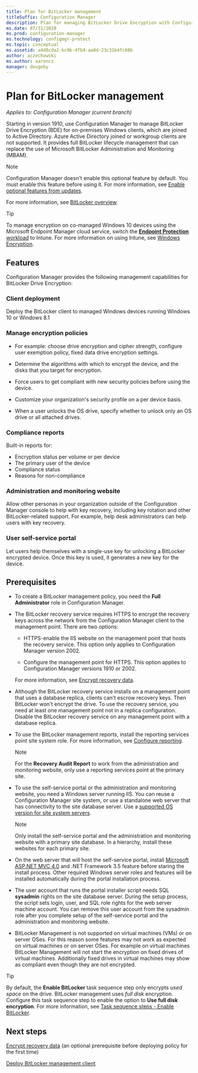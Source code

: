 ```yaml
---
title: Plan for BitLocker management
titleSuffix: Configuration Manager
description: Plan for managing BitLocker Drive Encryption with Configuration Manager
ms.date: 07/31/2020
ms.prod: configuration-manager
ms.technology: configmgr-protect
ms.topic: conceptual
ms.assetid: a4d8cda2-bc9b-4fb4-aa0d-23c31b4fc60b
author: aczechowski
ms.author: aaroncz
manager: dougeby
---
```


# Plan for BitLocker management

*Applies to: Configuration Manager (current branch)*

<!-- 3601034 -->

Starting in version 1910, use Configuration Manager to manage BitLocker Drive Encryption (BDE) for on-premises Windows clients, which are joined to Active Directory. Azure Active Directory joined or workgroup clients are not supported. It provides full BitLocker lifecycle management that can replace the use of Microsoft BitLocker Administration and Monitoring (MBAM).

> [!NOTE]
> Configuration Manager doesn't enable this optional feature by default. You must enable this feature before using it. For more information, see [Enable optional features from updates](../../core/servers/manage/install-in-console-updates.md#bkmk_options).  

For more information, see [BitLocker overview](https://docs.microsoft.com/windows/security/information-protection/bitlocker/bitlocker-overview).

> [!TIP]
> To manage encryption on co-managed Windows 10 devices using the Microsoft Endpoint Manager cloud service, switch the [**Endpoint Protection** workload](../../comanage/workloads.md#endpoint-protection) to Intune. For more information on using Intune, see [Windows Encryption](/intune/protect/endpoint-protection-windows-10#windows-encryption).

## Features

Configuration Manager provides the following management capabilities for BitLocker Drive Encryption:

### Client deployment

Deploy the BitLocker client to managed Windows devices running Windows 10 or Windows 8.1

### Manage encryption policies

- For example: choose drive encryption and cipher strength, configure user exemption policy, fixed data drive encryption settings.

- Determine the algorithms with which to encrypt the device, and the disks that you target for encryption.

- Force users to get compliant with new security policies before using the device.

- Customize your organization's security profile on a per device basis.

- When a user unlocks the OS drive, specify whether to unlock only an OS drive or all attached drives.

### Compliance reports

Built-in reports for:

- Encryption status per volume or per device
- The primary user of the device
- Compliance status
- Reasons for non-compliance

### Administration and monitoring website

Allow other personas in your organization outside of the Configuration Manager console to help with key recovery, including key rotation and other BitLocker-related support. For example, help desk administrators can help users with key recovery.

### User self-service portal

Let users help themselves with a single-use key for unlocking a BitLocker encrypted device. Once this key is used, it generates a new key for the device.

## Prerequisites

- To create a BitLocker management policy, you need the **Full Administrator** role in Configuration Manager.

- The BitLocker recovery service requires HTTPS to encrypt the recovery keys across the network from the Configuration Manager client to the management point. There are two options:

  - HTTPS-enable the IIS website on the management point that hosts the recovery service. This option only applies to Configuration Manager version 2002.<!-- 5925660 -->

  - Configure the management point for HTTPS. This option applies to Configuration Manager versions 1910 or 2002.

  For more information, see [Encrypt recovery data](../deploy-use/bitlocker/encrypt-recovery-data.md).

- Although the BitLocker recovery service installs on a management point that uses a database replica, clients can't escrow recovery keys. Then BitLocker won't encrypt the drive. To use the recovery service, you need at least one management point not in a replica configuration. Disable the BitLocker recovery service on any management point with a database replica.<!-- 7813149 -->

- To use the BitLocker management reports, install the reporting services point site system role. For more information, see [Configure reporting](../../core/servers/manage/configuring-reporting.md).

    > [!NOTE]
    > For the **Recovery Audit Report** to work from the administration and monitoring website, only use a reporting services point at the primary site.

- To use the self-service portal or the administration and monitoring website, you need a Windows server running IIS. You can reuse a Configuration Manager site system, or use a standalone web server that has connectivity to the site database server. Use a [supported OS version for site system servers](../../core/plan-design/configs/supported-operating-systems-for-site-system-servers.md).

    > [!NOTE]
    > Only install the self-service portal and the administration and monitoring website with a primary site database. In a hierarchy, install these websites for each primary site.

- On the web server that will host the self-service portal, install [Microsoft ASP.NET MVC 4.0](https://docs.microsoft.com/aspnet/mvc/mvc4) and .NET Framework 3.5 feature before staring the install process. Other required Windows server roles and features will be installed automatically during the portal installation process.

- The user account that runs the portal installer script needs SQL **sysadmin** rights on the site database server. During the setup process, the script sets login, user, and SQL role rights for the web server machine account. You can remove this user account from the sysadmin role after you complete setup of the self-service portal and the administration and monitoring website.

- BitLocker Management is not supported on virtual machines (VMs) or on server OSes. For this reason some features may not work as expected on virtual machines or on server OSes. For example on virtual machines BitLocker Management will not start the encryption on fixed drives of virtual machines. Additionally fixed drives in virtual machines may show as compliant even though they are not encrypted.

> [!TIP]
> By default, the **Enable BitLocker** task sequence step only encrypts *used space* on the drive. BitLocker management uses *full disk* encryption. Configure this task sequence step to enable the option to **Use full disk encryption**. For more information, see [Task sequence steps - Enable BitLocker](../../osd/understand/task-sequence-steps.md#BKMK_EnableBitLocker).

## Next steps

[Encrypt recovery data](../deploy-use/bitlocker/encrypt-recovery-data.md) (an optional prerequisite before deploying policy for the first time)

[Deploy BitLocker management client](../deploy-use/bitlocker/deploy-management-agent.md)
